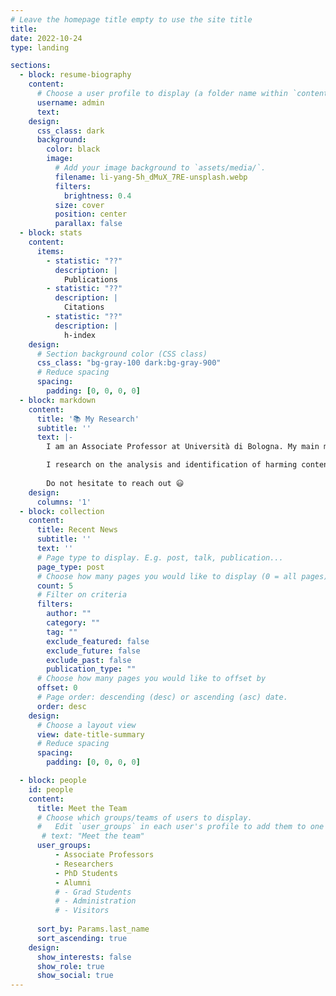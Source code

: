 ```yaml
---
# Leave the homepage title empty to use the site title
title:
date: 2022-10-24
type: landing

sections:
  - block: resume-biography
    content:
      # Choose a user profile to display (a folder name within `content/authors/`)
      username: admin
      text:
    design:
      css_class: dark
      background:
        color: black
        image:
          # Add your image background to `assets/media/`.
          filename: li-yang-5h_dMuX_7RE-unsplash.webp
          filters:
            brightness: 0.4
          size: cover
          position: center
          parallax: false
  - block: stats
    content:
      items:
        - statistic: "??"
          description: |
            Publications
        - statistic: "??"
          description: |
            Citations
        - statistic: "??"
          description: |
            h-index
    design:
      # Section background color (CSS class)
      css_class: "bg-gray-100 dark:bg-gray-900"
      # Reduce spacing
      spacing:
        padding: [0, 0, 0, 0]
  - block: markdown
    content:
      title: '📚 My Research'
      subtitle: ''
      text: |-
        I am an Associate Professor at Università di Bologna. My main mission is bringing (real) computing to the Department of Interpreting and Translation.

        I research on the analysis and identification of harming contents online (from hate speech to propaganda and disinformation), I also play with NLP for Gastronomy and laterly I am engaged with varieties of languages.
        
        Do not hesitate to reach out 😃
    design:
      columns: '1'
  - block: collection
    content:
      title: Recent News
      subtitle: ''
      text: ''
      # Page type to display. E.g. post, talk, publication...
      page_type: post
      # Choose how many pages you would like to display (0 = all pages)
      count: 5
      # Filter on criteria
      filters:
        author: ""
        category: ""
        tag: ""
        exclude_featured: false
        exclude_future: false
        exclude_past: false
        publication_type: ""
      # Choose how many pages you would like to offset by
      offset: 0
      # Page order: descending (desc) or ascending (asc) date.
      order: desc
    design:
      # Choose a layout view
      view: date-title-summary
      # Reduce spacing
      spacing:
        padding: [0, 0, 0, 0]

  - block: people
    id: people
    content:
      title: Meet the Team
      # Choose which groups/teams of users to display.
      #   Edit `user_groups` in each user's profile to add them to one or more of these groups.
       # text: "Meet the team"
      user_groups:
          - Associate Professors
          - Researchers
          - PhD Students
          - Alumni
          # - Grad Students
          # - Administration
          # - Visitors
          
      sort_by: Params.last_name
      sort_ascending: true
    design:
      show_interests: false
      show_role: true
      show_social: true
---
```

